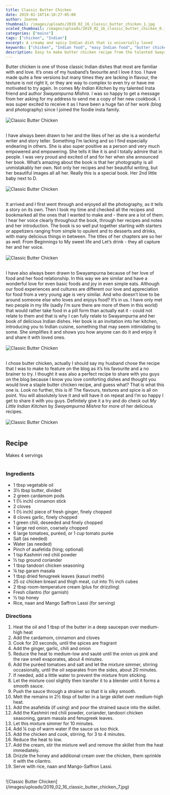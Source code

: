 ```yaml
---
title: Classic Butter Chicken
date: 2019-02-16T14:10:27-05:00
author: Joanne
thumbnail: /images/uploads/2019_02_16_classic_butter_chicken_1.jpg
scaled_thumbnail: /images/uploads/2019_02_16_classic_butter_chicken_0.jpg
categories: ["mains"]
tags: ["chicken", "Indian"]
excerpt: A creamy and spicy Indian dish that is universally loved
keywords: ["chicken", "Indian food", "easy Indian food", "butter chicken recipe", "how to make butter chicken"]
description: Easy to make butter chicken recipe from the talented Swayampurna Mishra. Classic Indian cuisine that you can make at home.
---
```


Butter chicken is one of those classic Indian dishes that most are familiar with and love. It’s ones of my husband’s favourite and I love it too. I have made quite a few versions but many times they are lacking in flavour, the texture is not right it, or they are way to complex to even try or have me motivated to try again. In comes _My Indian Kitchen_ by my talented Insta friend and author _Swayampurna Mishra_. I was so happy to get a message from her asking for my address to send me a copy of her new cookbook. I was super excited to receive it as I have been a huge fan of her work (blog and photography) since I joined the foodie insta family.
</br>
</br>
![Classic Butter Chicken](/images/uploads/2019_02_16_classic_butter_chicken_2.jpg)
</br>
</br>

I have always been drawn to her and the likes of her as she is a wonderful writer and story teller. Something I’m lacking and so I find especially endearing in others. She is also super positive as a person and very much empowered and empowering. She tells it like it is and I totally admire that in people. I was very proud and excited of and for her when she announced her book. What’s amazing about the book is that her photography is all unmistakably her own. Not only her recipes and her beautiful writing, but her beautiful images all all her. Really this is a special book. Her 2nd little baby next to D.
</br>
</br>
![Classic Butter Chicken](/images/uploads/2019_02_16_classic_butter_chicken_3.jpg)
</br>
</br>

It arrived and I first went through and enjoyed all the photography, as it tells a story on its own. Then I took my time and checked all the recipes and bookmarked all the ones that I wanted to make and - there are a lot of them. I hear her voice clearly throughout the book, through her recipes and notes and her introduction. The book is so well put together starting with starters or appetizers ranging from simple to opulent and to desserts and drinks, with many delicious things in between. The titles of her chapters are so her as well. From Beginnings to My sweet life and Let’s drink - they all capture her and her voice.
</br>
</br>
![Classic Butter Chicken](/images/uploads/2019_02_16_classic_butter_chicken_4.jpg)
</br>
</br>

I have also always been drawn to Swayampurna because of her love of food and her food relationship.  In this way we are similar and have a wonderful love for even basic foods and joy in even simple eats. Although our food experiences and cultures are different our love and appreciation for food from a very young age is very similar. And who doesn’t love to be around someone else who loves and enjoys food? It’s in us. I have only met two people in my life (sadly I’m sure there are more of them in this world) that would rather take food in a pill form than actually eat it - could not relate to them and that is why I can fully relate to Swayampurna and her book of delicious Indian dishes. Her book is an invitation into her kitchen, introducing you to Indian cuisine, something that may seem intimidating to some.  She simplifies it and shows you how anyone can do it and enjoy it and share it with loved ones.
</br>
</br>
![Classic Butter Chicken](/images/uploads/2019_02_16_classic_butter_chicken_5.jpg)
</br>
</br>

I chose butter chicken, actually I should say my husband chose the recipe that I was to make to feature on the blog as it’s his favourite and a no brainer to try. I thought it was also a perfect recipe to share with you guys on the blog because I know you love comforting dishes and thought you would love a staple butter chicken recipe, and guess what? That is what this one is. Look no further, this is it! The flavours, textures and spice is all on point. You will absolutely love it and will have it on repeat and I’m so happy I get to share it with you guys. Definitely give it a try and do check out _My Little Indian Kitchen_ by _Swayampurna Mishra_ for more of her delicious recipes.
</br>
</br>
![Classic Butter Chicken](/images/uploads/2019_02_16_classic_butter_chicken_6.jpg)
</br>
</br>

## Recipe
Makes 4 servings
</br>
</br>

### Ingredients

* <span itemprop="ingredients"> 1 tbsp vegetable oil</span>
* <span itemprop="ingredients"> 3&frac12; tbsp butter, divided</span>
* <span itemprop="ingredients"> 2 green cardamom pods</span>
* <span itemprop="ingredients"> 1 (&frac12; inch) cinnamon stick</span>
* <span itemprop="ingredients"> 2 cloves </span>
* <span itemprop="ingredients"> 1 (&frac12; inch) piece of fresh ginger, finely chopped</span>
* <span itemprop="ingredients"> 8 cloves garlic, finely chopped</span>
* <span itemprop="ingredients"> 1 green chili, deseeded and finely chopped</span>
* <span itemprop="ingredients"> 1 large red onion, coarsely chopped </span>
* <span itemprop="ingredients"> 6 large tomatoes, puréed, or 1 cup tomato purée</span>
* <span itemprop="ingredients"> Salt (as needed)</span>
* <span itemprop="ingredients"> Water (as needed)</span>
* <span itemprop="ingredients"> Pinch of asafetida (hing; optional)</span>
* <span itemprop="ingredients"> 1 tsp Kashmiri red chili powder </span>
* <span itemprop="ingredients"> &frac12; tsp ground coriander</span>
* <span itemprop="ingredients"> 1 tbsp tandoori chicken seasoning </span>
* <span itemprop="ingredients"> &frac14; tsp garam masala</span>
* <span itemprop="ingredients"> 1 tbsp dried fenugreek leaves (kasuri methi)</span>
* <span itemprop="ingredients"> 25 oz chicken breast and thigh meat, cut into 1&frac12; inch cubes</span>
* <span itemprop="ingredients"> 2 tbsp room-temperature cream (plus for drizzling)</span>
* <span itemprop="ingredients"> Fresh cilantro (for garnish)</span>
* <span itemprop="ingredients"> &frac12; tsp honey</span>
* <span itemprop="ingredients"> Rice, naan and Mango Saffron Lassi (for serving)</span>

### Directions

1. Heat the oil and 1 tbsp of the butter in a deep saucepan over medium-high heat
1. Add the cardamom, cinnamon and cloves
1. Cook for 20 seconds, until the spices are fragrant
1. Add the ginger, garlic, chili and onion
1. Reduce the heat to medium-low and sauté until the onion us pink and the raw smell evaporates, about 4 minutes.
1. Add the puréed tomatoes and salt and let the mixture simmer, stirring occasionally, until the oil separates from the sides, about 20 minutes.
1. If needed, add a little water to prevent the mixture from sticking.
1. Let the mixture cool slightly then transfer it to a blender until it forms a smooth sauce.
1. Push the sauce through a strainer so that it is silky smooth.
1. Melt the remains in 2&frac12; tbsp of butter in a large skillet over medium-high heat.
1. Add the asafetida (if using) and pour the strained sauce into the skillet.
1. Add the Kashmiri red chili powder, coriander, tandoori chicken seasoning, garam masala and fenugreek leaves.
1. Let this mixture simmer for 10 minutes.
1. Add &frac14; cup of warm water if the sauce us too thick.
1. Add the chicken and cook, stirring, for 3 to 4 minutes.
1. Reduce the heat to low.
1. Add the cream, stir the mixture well and remove the skillet from the heat immediately.
1. Drizzle the honey and additional cream over the chicken, them sprinkle it with the cilantro.
1. Serve with rice, naan and Mango-Saffron Lassi.

</br>
![Classic Butter Chicken](/images/uploads/2019_02_16_classic_butter_chicken_7.jpg)
